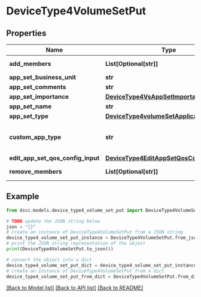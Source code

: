 # DeviceType4VolumeSetPut


## Properties

Name | Type | Description | Notes
------------ | ------------- | ------------- | -------------
**add_members** | **List[Optional[str]]** | Members to add to application set | [optional] 
**app_set_business_unit** | **str** | App set business unit | [optional] 
**app_set_comments** | **str** | App set comments | [optional] 
**app_set_importance** | [**DeviceType4VsAppSetImportance**](DeviceType4VsAppSetImportance.md) |  | [optional] 
**app_set_name** | **str** | App set name | [optional] 
**app_set_type** | [**DeviceType4volumeSetApplicationTypePut**](DeviceType4volumeSetApplicationTypePut.md) |  | [optional] 
**custom_app_type** | **str** | App set name for Custom workloads when appSetType&#x3D;CUSTOM | [optional] 
**edit_app_set_qos_config_input** | [**DeviceType4EditAppSetQosConfigInput**](DeviceType4EditAppSetQosConfigInput.md) |  | [optional] 
**remove_members** | **List[Optional[str]]** | Members to remove from application set | [optional] 

## Example

```python
from dscc.models.device_type4_volume_set_put import DeviceType4VolumeSetPut

# TODO update the JSON string below
json = "{}"
# create an instance of DeviceType4VolumeSetPut from a JSON string
device_type4_volume_set_put_instance = DeviceType4VolumeSetPut.from_json(json)
# print the JSON string representation of the object
print(DeviceType4VolumeSetPut.to_json())

# convert the object into a dict
device_type4_volume_set_put_dict = device_type4_volume_set_put_instance.to_dict()
# create an instance of DeviceType4VolumeSetPut from a dict
device_type4_volume_set_put_from_dict = DeviceType4VolumeSetPut.from_dict(device_type4_volume_set_put_dict)
```
[[Back to Model list]](../README.md#documentation-for-models) [[Back to API list]](../README.md#documentation-for-api-endpoints) [[Back to README]](../README.md)


